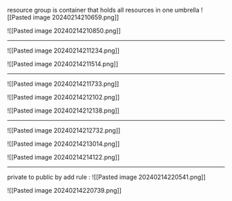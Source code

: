 resource group is container that holds all resources in one umbrella
![[Pasted image 20240214210659.png]]

![[Pasted image 20240214210850.png]]

---


![[Pasted image 20240214211234.png]]

![[Pasted image 20240214211514.png]]

---


![[Pasted image 20240214211733.png]]

![[Pasted image 20240214212102.png]]

![[Pasted image 20240214212138.png]]

---

![[Pasted image 20240214212732.png]]

![[Pasted image 20240214213014.png]]

![[Pasted image 20240214214122.png]]


---

private to public by add rule :
![[Pasted image 20240214220541.png]]

![[Pasted image 20240214220739.png]]

